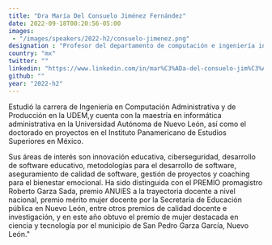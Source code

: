 ```yaml
---
title: "Dra María Del Consuelo Jiménez Fernández"
date: 2022-09-18T00:20:56-05:00
images: 
 - "/images/speakers/2022-h2/consuelo-jimenez.png"
designation : "Profesor del departamento de computación e ingeniería industrial de la Universidad de Monterrey"
country: "mx"
twitter: ""
linkedin: "https://www.linkedin.com/in/mar%C3%ADa-del-consuelo-jim%C3%A9nez-fern%C3%A1ndez-482815b2/"
github: ""
year: "2022-h2"
---
```


Estudió la carrera de Ingeniería en Computación Administrativa y de Producción en la UDEM,y cuenta con la maestría en informática administrativa en la Universidad Autónoma de Nuevo León, así como el doctorado en proyectos en el Instituto Panamericano de Estudios Superiores en México. 

Sus áreas de interés son innovación educativa, ciberseguridad, desarrollo de software educativo, metodologías para el desarrollo de software, aseguramiento de calidad de software, gestión de proyectos y coaching para el bienestar emocional. Ha sido distinguida con el PREMIO promagistro Roberto Garza Sada, premio ANUIES a la trayectoria docente a nivel nacional, premio mérito mujer docente por la Secretaría de Educación pública en Nuevo León, entre otros premios de calidad docente e investigación, y en este año obtuvo el premio de mujer destacada en ciencia y tecnología por el municipio de San Pedro Garza García, Nuevo León."
